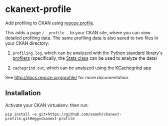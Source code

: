 ckanext-profile
===============


Add profiling to CKAN using [repoze.profile](https://pypi.python.org/pypi/repoze.profile).

This adds a page `/__profile__` to your CKAN site,  where you can view detailed
profiling data. The same profiling data is also saved to two files in your CKAN
directory:

1. `profiling.log`, which can be analyzed with the
   [Python standard library's profilers](http://docs.python.org/2/library/profile.html)
   (specifically, the [Stats class](docs.python.org/2/library/profile.html#the-stats-class)
   can be used to analyze the data)

2. `cachegrind.out`, which can be analyzed using the
   [KCachegrind](http://kcachegrind.sourceforge.net/html/Home.html) app

See <http://docs.repoze.org/profile/> for more documentation.


Installation
------------

Activate your CKAN virtualenv, then run:

    pip install -e git+https://github.com/seanh/ckanext-profile.git#egg=ckanext-profile
